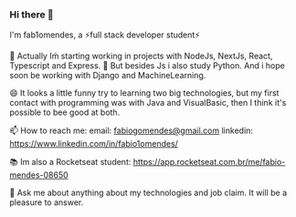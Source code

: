 ### Hi there 👋

I'm fab1omendes, a ⚡full stack developer student⚡ 

🔭 Actually Iḿ starting working in projects with NodeJs, NextJs, React, Typescript and Express.
🌱 But besides Js i also study Python. And i hope soon be working with Django and MachineLearning.

😄 It looks a little funny try to learning two big technologies, but my first contact with programming was with Java and VisualBasic, then I think it's possible to bee good at both.

📫 How to reach me: 
email: fabiogomendes@gmail.com
linkedin: https://www.linkedin.com/in/fabio1omendes/

:books: Im also a Rocketseat student:
https://app.rocketseat.com.br/me/fabio-mendes-08650

💬 Ask me about anything about my technologies and job claim. It will be a pleasure to answer.
